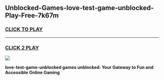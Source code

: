 
## Unblocked-Games-love-test-game-unblocked-Play-Free-7k67m
<h3>
<a href="https://premium76.site?title=love-test-game-unblocked&ref=10A">CLICK TO PLAY</a></h3>
<hr>

<h3>
<a href="https://premium76.site?title=love-test-game-unblocked&ref=10A">CLICK 2 PLAY</a>
  
</h3>

<a href="https://premium76.site?title=love-test-game-unblocked&ref=10A"><img src="https://clearcache.store/games.png"></a>


**love-test-game-unblocked games unblocked: Your Gateway to Fun and Accessible Online Gaming**
